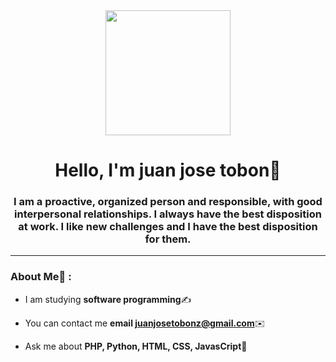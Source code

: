 <div id="header" align="center">
    <img src="https://media.giphy.com/media/qgQUggAC3Pfv687qPC/giphy.gif" width="200">
    <h1 align="center">Hello, I'm juan jose tobon👋</h1>
    <h3 align="center">
        I am a proactive, organized person
        and responsible, with good interpersonal relationships.
        I always have the best disposition at work. I like new challenges and I have the best disposition for them.</h3>
</div>


---

### About Me🔨 :

- I am studying **software programming**✍️

- You can contact me **email juanjosetobonz@gmail.com**✉️

- Ask me about **PHP, Python, HTML, CSS, JavasCript**🏅
